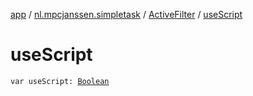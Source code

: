 [app](../../index.md) / [nl.mpcjanssen.simpletask](../index.md) / [ActiveFilter](index.md) / [useScript](.)

# useScript

`var useScript: `[`Boolean`](https://kotlinlang.org/api/latest/jvm/stdlib/kotlin/-boolean/index.html)